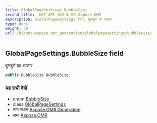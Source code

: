 ```yaml
---
title: GlobalPageSettings.BubbleSize
second_title: .NET API संदर्भ के लिए Aspose.OMR
description: GlobalPageSettings मैदन. बुलबुले क आकर
type: docs
weight: 30
url: /hi/net/aspose.omr.generation/globalpagesettings/bubblesize/
---
```

## GlobalPageSettings.BubbleSize field

बुलबुले का आकार

```csharp
public BubbleSize BubbleSize;
```

### यह सभी देखें

* enum [BubbleSize](../../bubblesize/)
* class [GlobalPageSettings](../)
* नाम स्थान [Aspose.OMR.Generation](../../globalpagesettings/)
* सभा [Aspose.OMR](../../../)


